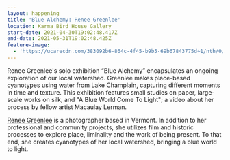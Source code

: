 ```yaml
---
layout: happening
title: 'Blue Alchemy: Renee Greenlee'
location: Karma Bird House Gallery
start-date: 2021-04-30T19:02:48.417Z
end-date: 2021-05-31T19:02:48.425Z
feature-image:
  - 'https://ucarecdn.com/383092b6-864c-4f45-b9b5-69b67843775d~1/nth/0/'
---
```

Renee Greenlee's solo exhibition “Blue Alchemy” encapsulates an ongoing exploration of our local watershed. Greenlee makes place-based cyanotypes using water from Lake Champlain, capturing different moments in time and texture. This exhibition features small studies on paper, large-scale works on silk, and "A Blue World Come To Light"; a video about her process by fellow artist Macaulay Lerman.

[Renee Greenlee](https://www.reneegreenlee.com/) is a photographer based in Vermont. In addition to her professional and community projects, she utilizes film and historic processes to explore place, liminality and the work of being present. To that end, she creates cyanotypes of her local watershed, bringing a blue world to light.
